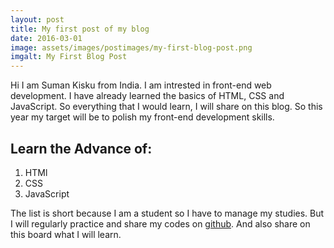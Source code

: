 ```yaml
---
layout: post
title: My first post of my blog
date: 2016-03-01
image: assets/images/postimages/my-first-blog-post.png
imgalt: My First Blog Post
---
```

Hi I am Suman Kisku from India. I am intrested in front-end web development.
I have already learned the basics of HTML, CSS and JavaScript.
So everything that I would learn, I will share on this blog. So this year my target will be
to polish my front-end development skills.

## Learn the Advance of:

1. HTMl
2. CSS
3. JavaScript

The list is short because I am a student so I have to manage my studies. But I will
regularly practice and share my codes on [github](https://github.com/SumanKisku). And also
share on this board what I will learn.

